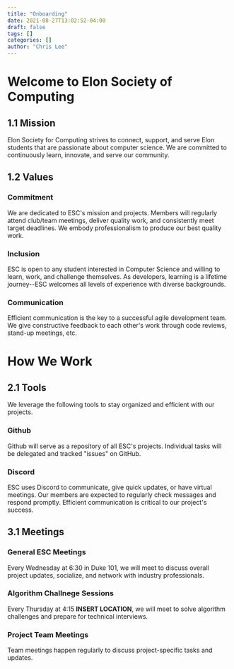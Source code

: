 ```yaml
---
title: "Onboarding"
date: 2021-08-27T13:02:52-04:00
draft: false
tags: []
categories: []
author: "Chris Lee"
---
```


Welcome to Elon Society of Computing
===

1.1 Mission
---
Elon Society for Computing strives to connect, support, and serve Elon students that are passionate about computer science. We are committed to continuously learn, innovate, and serve our community. 

1.2 Values
---
### Commitment
We are dedicated to ESC's mission and projects. Members will regularly attend club/team meetings, deliver quality work, and consistently meet target deadlines. We embody professionalism to produce our best quality work. 


### Inclusion
ESC is open to any student interested in Computer Science and willing to learn, work, and challenge themselves. As developers, learning is a lifetime journey--ESC welcomes all levels of experience with diverse backgrounds. 

### Communication
Efficient communication is the key to a successful agile development team. We give constructive feedback to each other's work through code reviews, stand-up meetings, etc. 


How We Work
===

2.1 Tools
---
We leverage the following tools to stay organized and efficient with our projects.

### Github 
Github will serve as a repository of all ESC's projects. Individual tasks will be delegated and tracked "issues" on GitHub.

### Discord
ESC uses Discord to communicate, give quick updates, or have virtual meetings. Our members are expected to regularly check messages and respond promptly. Efficient communication is critical to our project's success. 


3.1 Meetings
---
### General ESC Meetings
Every Wednesday at 6:30 in Duke 101, we will meet to discuss overall project updates, socialize, and network with industry professionals.

### Algorithm Challnege Sessions
Every Thursday at 4:15 **INSERT LOCATION**, we will meet to solve algorithm challenges and prepare for technical interviews. 

### Project Team Meetings
Team meetings happen regularly to discuss project-specific tasks and updates.
